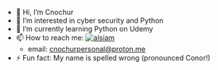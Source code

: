 - 👋 Hi, I’m Cnochur
- 👀 I’m interested in cyber security and Python
- 🌱 I’m currently learning Python on Udemy
- 📫 How to reach me:
     <a href="https://linkedin.com/in/al-siam" target="_blank">
  <img src="https://img.shields.io/badge/LinkedIn-0077B5?style=for-the-badge&logo=linkedin&logoColor=white" alt="alsiam"/>
     </a>
    - email: cnochurpersonal@proton.me
- ⚡ Fun fact: My name is spelled wrong (pronounced Conor!)

<!---
cnochur-saunders/cnochur-saunders is a ✨ special ✨ repository because its `README.md` (this file) appears on your GitHub profile.
You can click the Preview link to take a look at your changes.
--->
